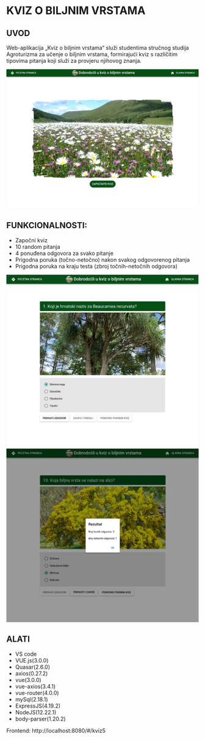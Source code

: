 # KVIZ O BILJNIM VRSTAMA

## UVOD

Web-aplikacija „Kviz o biljnim vrstama“ služi studentima stručnog studija Agroturizma za učenje o biljnim vrstama, formirajući kviz s različitim tipovima pitanja koji služi za provjeru njihovog znanja.

![Kviz](/DOKUMENTACIJA/IMAGES/Pocetna.png)

## FUNKCIONALNOSTI: 
 - Započni kviz
 - 10 random pitanja
 - 4 ponuđena odgovora za svako pitanje
 - Prigodna poruka (točno-netočno) nakon svakog odgovorenog pitanja
 - Prigodna poruka na kraju testa (zbroj točnih-netočnih odgovora)


 ![Pitanje](/DOKUMENTACIJA/IMAGES/PitanjePrimjer.png)![Kraj](/DOKUMENTACIJA/IMAGES/Kraj.png)



## ALATI
- VS code
- VUE.js(3.0.0)
- Quasar(2.6.0)
- axios(0.27.2)
- vue(3.0.0)
- vue-axios(3.4.1)
- vue-router(4.0.0)
- mySql(2.18.1)
- ExpressJS(4.19.2)
- NodeJS(12.22.1)
- body-parser(1.20.2)

Frontend:
http://localhost:8080/#/kviz5
